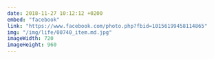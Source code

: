 ```yaml
---
date: 2018-11-27 10:12:12 +0200
embed: "facebook"
link: "https://www.facebook.com/photo.php?fbid=10156199458114865"
img: "/img/life/00740_item.md.jpg"
imageWidth: 720
imageHeight: 960
---
```

